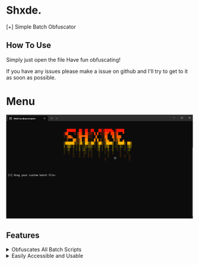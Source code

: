 # Shxde.
[+] Simple Batch Obfuscator

## How To Use
Simply just open the file
Have fun obfuscating!

If you have any issues please make a issue on github and I'll try to get to it as soon as possible.

# Menu

![MenuImage/Screenshot 2024-03-19 184127.png](MenuImage/Screenshot%202024-03-19%20184127.png)


## Features

<details>

<summary>Obfuscates All Batch Scripts</summary>

Due to the way the script is put together, it can obfuscate pretty much all batch scripts.

</details>

<details>

<summary>Easily Accessible and Usable</summary>

It has a user-friendly interface, aswell as the script being setup so anybody can understand how to use it.

</details>
